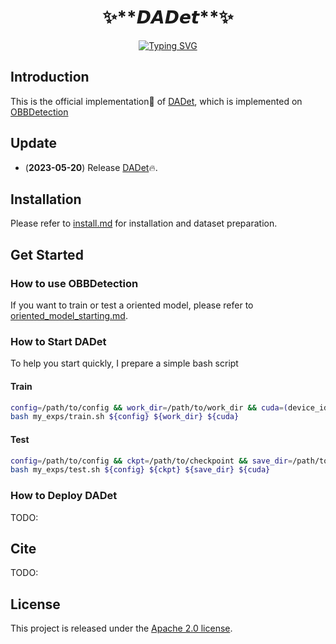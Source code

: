 <div align="center"> 

<h1>✨**𝘿𝘼𝘿𝙚𝙩**✨</h1>

[![Typing SVG](https://readme-typing-svg.herokuapp.com?font=Fira+Code&weight=500&size=18&pause=1000&color=292EDC&center=true&vCenter=true&width=800&lines=A+Dual+Adaptive+Detector+for+Aerial+Images)](https://git.io/typing-svg)

</div>

## Introduction

This is the official implementation🏢 of [DADet](), which is implemented on [OBBDetection](https://github.com/jbwang1997/OBBDetection)

## Update

- (**2023-05-20**) Release [DADet](configs/dadet/dadet_r50.py)🔥.

## Installation

Please refer to [install.md](docs/install.md) for installation and dataset preparation.

## Get Started

### How to use OBBDetection

If you want to train or test a oriented model, please refer to [oriented_model_starting.md](docs/oriented_model_starting.md).

### How to Start DADet

To help you start quickly, I prepare a simple bash script

#### Train


```bash
config=/path/to/config && work_dir=/path/to/work_dir && cuda=(device_id, like 0, 1, 2, 3 ...)
bash my_exps/train.sh ${config} ${work_dir} ${cuda}
```

#### Test

```bash
config=/path/to/config && ckpt=/path/to/checkpoint && save_dir=/path/to/results_save_dir && cuda=(same as above)
bash my_exps/test.sh ${config} ${ckpt} ${save_dir} ${cuda}
```

### How to Deploy DADet

TODO:

## Cite

TODO:

## License
This project is released under the [Apache 2.0 license](LICENSE).

